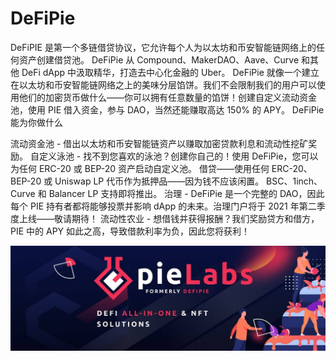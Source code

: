 # DeFiPie

DeFiPIE 是第一个多链借贷协议，它允许每个人为以太坊和币安智能链网络上的任何资产创建借贷池。
DeFiPie 从 Compound、MakerDAO、Aave、Curve 和其他 DeFi dApp 中汲取精华，打造去中心化金融的 Uber。 DeFiPie 就像一个建立在以太坊和币安智能链网络之上的美味分层馅饼。我们不会限制我们的用户可以使用他们的加密货币做什么——你可以拥有任意数量的馅饼！创建自定义流动资金池，使用 PIE 借入资金，参与 DAO，当然还能赚取高达 150% 的 APY。
DeFiPie 能为你做什么

  流动资金池 - 借出以太坊和币安智能链资产以赚取加密贷款利息和流动性挖矿奖励。
  自定义泳池 - 找不到您喜欢的泳池？创建你自己的！使用 DeFiPie，您可以为任何 ERC-20 或 BEP-20 资产启动自定义池。
  借贷——使用任何 ERC-20、BEP-20 或 Uniswap LP 代币作为抵押品——因为钱不应该闲置。 BSC、1inch、Curve 和 Balancer LP 支持即将推出。
  治理 - DeFiPie 是一个完整的 DAO，因此每个 PIE 持有者都将能够投票并影响 dApp 的未来。治理门户将于 2021 年第二季度上线——敬请期待！
  流动性农业 - 想借钱并获得报酬？我们奖励贷方和借方，PIE 中的 APY 如此之高，导致借款利率为负，因此您将获利！

![1500x500](1500x500.jpg)

